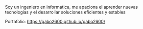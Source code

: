 Soy un ingeniero en informatica, me apaciona el aprender nuevas tecnologias
y el desarrollar soluciones eficientes y estables

Portafolio: https://gabo2600.github.io/gabo2600/
